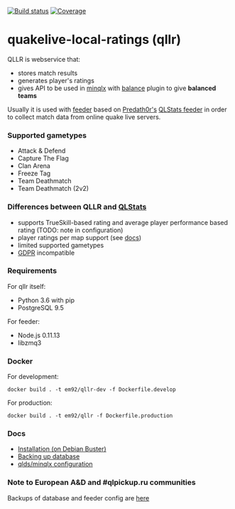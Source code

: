 [![Build status](https://api.travis-ci.com/em92/quakelive-local-ratings.svg?branch=master)](https://travis-ci.com/github/em92/quakelive-local-ratings)
[![Coverage](https://codecov.io/gh/em92/quakelive-local-ratings/branch/master/graph/badge.svg)](https://codecov.io/gh/em92/quakelive-local-ratings)

# quakelive-local-ratings (qllr)

QLLR is webservice that:

- stores match results
- generates player's ratings
- gives API to be used in [minqlx](https://github.com/MinoMino/minqlx) with [balance](https://github.com/MinoMino/minqlx-plugins/blob/master/balance.py) plugin to give **balanced teams**

Usually it is used with [feeder](https://github.com/em92/qlstats-feeder-mini) based on [Predath0r's](https://github.com/PredatH0r) [QLStats feeder](https://github.com/PredatH0r/XonStat/feeder) in order to collect match data from online quake live servers.

### Supported gametypes

* Attack & Defend
* Capture The Flag
* Clan Arena
* Freeze Tag
* Team Deathmatch
* Team Deathmatch (2v2)

### Differences between QLLR and [QLStats](http://qlstats.net/)

* supports TrueSkill-based rating and average player performance based rating (TODO: note in configuration)
* player ratings per map support (see [docs](docs/minqlx_config.md#map-based-ratings))
* limited supported gametypes
* [GDPR](http://eur-lex.europa.eu/eli/reg/2016/679/oj) incompatible

### Requirements

For qllr itself:

* Python 3.6 with pip
* PostgreSQL 9.5

For feeder:

* Node.js 0.11.13
* libzmq3

### Docker

For development:

```
docker build . -t em92/qllr-dev -f Dockerfile.develop
```

For production:

```
docker build . -t em92/qllr -f Dockerfile.production
```

### Docs

* [Installation (on Debian Buster)](docs/install.md)
* [Backing up database](docs/backup.md)
* [qlds/minqlx configuration](docs/minqlx_config.md)

### Note to European A&D and #qlpickup.ru communities

Backups of database and feeder config are [here](https://disk.yandex.ru/d/hJfHip6ue7UCNg)
